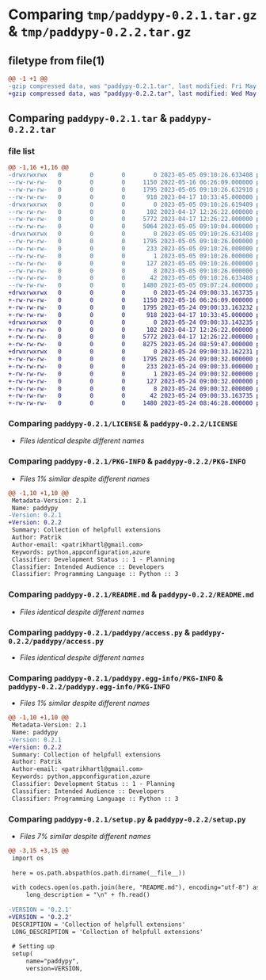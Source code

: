 # Comparing `tmp/paddypy-0.2.1.tar.gz` & `tmp/paddypy-0.2.2.tar.gz`

## filetype from file(1)

```diff
@@ -1 +1 @@
-gzip compressed data, was "paddypy-0.2.1.tar", last modified: Fri May  5 09:10:26 2023, max compression
+gzip compressed data, was "paddypy-0.2.2.tar", last modified: Wed May 24 09:00:33 2023, max compression
```

## Comparing `paddypy-0.2.1.tar` & `paddypy-0.2.2.tar`

### file list

```diff
@@ -1,16 +1,16 @@
-drwxrwxrwx   0        0        0        0 2023-05-05 09:10:26.633408 paddypy-0.2.1/
--rw-rw-rw-   0        0        0     1150 2022-05-16 06:26:09.000000 paddypy-0.2.1/LICENSE
--rw-rw-rw-   0        0        0     1795 2023-05-05 09:10:26.632910 paddypy-0.2.1/PKG-INFO
--rw-rw-rw-   0        0        0      918 2023-04-17 10:33:45.000000 paddypy-0.2.1/README.md
-drwxrwxrwx   0        0        0        0 2023-05-05 09:10:26.619409 paddypy-0.2.1/paddypy/
--rw-rw-rw-   0        0        0      102 2023-04-17 12:26:22.000000 paddypy-0.2.1/paddypy/__init__.py
--rw-rw-rw-   0        0        0     5772 2023-04-17 12:26:22.000000 paddypy-0.2.1/paddypy/access.py
--rw-rw-rw-   0        0        0     5064 2023-05-05 09:10:04.000000 paddypy-0.2.1/paddypy/log.py
-drwxrwxrwx   0        0        0        0 2023-05-05 09:10:26.631408 paddypy-0.2.1/paddypy.egg-info/
--rw-rw-rw-   0        0        0     1795 2023-05-05 09:10:26.000000 paddypy-0.2.1/paddypy.egg-info/PKG-INFO
--rw-rw-rw-   0        0        0      233 2023-05-05 09:10:26.000000 paddypy-0.2.1/paddypy.egg-info/SOURCES.txt
--rw-rw-rw-   0        0        0        1 2023-05-05 09:10:26.000000 paddypy-0.2.1/paddypy.egg-info/dependency_links.txt
--rw-rw-rw-   0        0        0      127 2023-05-05 09:10:26.000000 paddypy-0.2.1/paddypy.egg-info/requires.txt
--rw-rw-rw-   0        0        0        8 2023-05-05 09:10:26.000000 paddypy-0.2.1/paddypy.egg-info/top_level.txt
--rw-rw-rw-   0        0        0       42 2023-05-05 09:10:26.633408 paddypy-0.2.1/setup.cfg
--rw-rw-rw-   0        0        0     1480 2023-05-05 09:07:24.000000 paddypy-0.2.1/setup.py
+drwxrwxrwx   0        0        0        0 2023-05-24 09:00:33.163735 paddypy-0.2.2/
+-rw-rw-rw-   0        0        0     1150 2022-05-16 06:26:09.000000 paddypy-0.2.2/LICENSE
+-rw-rw-rw-   0        0        0     1795 2023-05-24 09:00:33.163232 paddypy-0.2.2/PKG-INFO
+-rw-rw-rw-   0        0        0      918 2023-04-17 10:33:45.000000 paddypy-0.2.2/README.md
+drwxrwxrwx   0        0        0        0 2023-05-24 09:00:33.143235 paddypy-0.2.2/paddypy/
+-rw-rw-rw-   0        0        0      102 2023-04-17 12:26:22.000000 paddypy-0.2.2/paddypy/__init__.py
+-rw-rw-rw-   0        0        0     5772 2023-04-17 12:26:22.000000 paddypy-0.2.2/paddypy/access.py
+-rw-rw-rw-   0        0        0     8275 2023-05-24 08:59:47.000000 paddypy-0.2.2/paddypy/log.py
+drwxrwxrwx   0        0        0        0 2023-05-24 09:00:33.162231 paddypy-0.2.2/paddypy.egg-info/
+-rw-rw-rw-   0        0        0     1795 2023-05-24 09:00:32.000000 paddypy-0.2.2/paddypy.egg-info/PKG-INFO
+-rw-rw-rw-   0        0        0      233 2023-05-24 09:00:33.000000 paddypy-0.2.2/paddypy.egg-info/SOURCES.txt
+-rw-rw-rw-   0        0        0        1 2023-05-24 09:00:32.000000 paddypy-0.2.2/paddypy.egg-info/dependency_links.txt
+-rw-rw-rw-   0        0        0      127 2023-05-24 09:00:32.000000 paddypy-0.2.2/paddypy.egg-info/requires.txt
+-rw-rw-rw-   0        0        0        8 2023-05-24 09:00:32.000000 paddypy-0.2.2/paddypy.egg-info/top_level.txt
+-rw-rw-rw-   0        0        0       42 2023-05-24 09:00:33.163735 paddypy-0.2.2/setup.cfg
+-rw-rw-rw-   0        0        0     1480 2023-05-24 08:46:28.000000 paddypy-0.2.2/setup.py
```

### Comparing `paddypy-0.2.1/LICENSE` & `paddypy-0.2.2/LICENSE`

 * *Files identical despite different names*

### Comparing `paddypy-0.2.1/PKG-INFO` & `paddypy-0.2.2/PKG-INFO`

 * *Files 1% similar despite different names*

```diff
@@ -1,10 +1,10 @@
 Metadata-Version: 2.1
 Name: paddypy
-Version: 0.2.1
+Version: 0.2.2
 Summary: Collection of helpfull extensions
 Author: Patrik
 Author-email: <patrikhartl@gmail.com>
 Keywords: python,appconfiguration,azure
 Classifier: Development Status :: 1 - Planning
 Classifier: Intended Audience :: Developers
 Classifier: Programming Language :: Python :: 3
```

### Comparing `paddypy-0.2.1/README.md` & `paddypy-0.2.2/README.md`

 * *Files identical despite different names*

### Comparing `paddypy-0.2.1/paddypy/access.py` & `paddypy-0.2.2/paddypy/access.py`

 * *Files identical despite different names*

### Comparing `paddypy-0.2.1/paddypy.egg-info/PKG-INFO` & `paddypy-0.2.2/paddypy.egg-info/PKG-INFO`

 * *Files 1% similar despite different names*

```diff
@@ -1,10 +1,10 @@
 Metadata-Version: 2.1
 Name: paddypy
-Version: 0.2.1
+Version: 0.2.2
 Summary: Collection of helpfull extensions
 Author: Patrik
 Author-email: <patrikhartl@gmail.com>
 Keywords: python,appconfiguration,azure
 Classifier: Development Status :: 1 - Planning
 Classifier: Intended Audience :: Developers
 Classifier: Programming Language :: Python :: 3
```

### Comparing `paddypy-0.2.1/setup.py` & `paddypy-0.2.2/setup.py`

 * *Files 7% similar despite different names*

```diff
@@ -3,15 +3,15 @@
 import os
 
 here = os.path.abspath(os.path.dirname(__file__))
 
 with codecs.open(os.path.join(here, "README.md"), encoding="utf-8") as fh:
     long_description = "\n" + fh.read()
 
-VERSION = '0.2.1'
+VERSION = '0.2.2'
 DESCRIPTION = 'Collection of helpfull extensions'
 LONG_DESCRIPTION = 'Collection of helpfull extensions'
 
 # Setting up
 setup(
     name="paddypy",
     version=VERSION,
```

